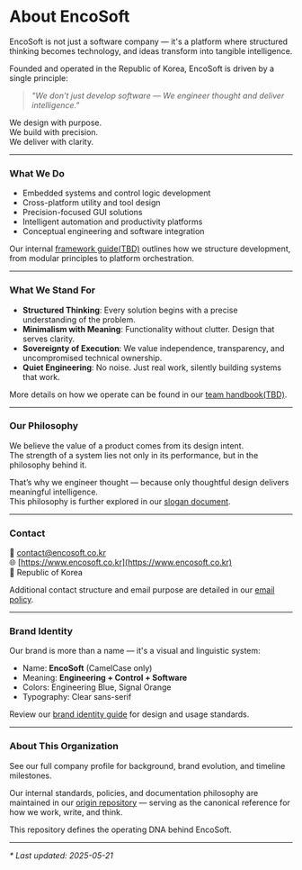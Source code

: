 # About EncoSoft

EncoSoft is not just a software company — it's a platform where structured thinking becomes technology, and ideas transform into tangible intelligence.

Founded and operated in the Republic of Korea, EncoSoft is driven by a single principle:

> *"We don’t just develop software — We engineer thought and deliver intelligence."*

We design with purpose.   
We build with precision.   
We deliver with clarity.

---

### What We Do

* Embedded systems and control logic development
* Cross-platform utility and tool design
* Precision-focused GUI solutions
* Intelligent automation and productivity platforms
* Conceptual engineering and software integration

Our internal [framework guide(TBD)]() outlines how we structure development, from modular principles to platform orchestration.

---

### What We Stand For

* **Structured Thinking**: Every solution begins with a precise understanding of the problem.
* **Minimalism with Meaning**: Functionality without clutter. Design that serves clarity.
* **Sovereignty of Execution**: We value independence, transparency, and uncompromised technical ownership.
* **Quiet Engineering**: No noise. Just real work, silently building systems that work.

More details on how we operate can be found in our [team handbook(TBD)]().

---

### Our Philosophy

We believe the value of a product comes from its design intent.   
The strength of a system lies not only in its performance, but in the philosophy behind it.

That’s why we engineer thought — because only thoughtful design delivers meaningful intelligence.   
This philosophy is further explored in our [slogan document](https://github.com/encosoft-kr/origin/wiki/Slogan-Document).

---

### Contact

📩 [contact@encosoft.co.kr](mailto:contact@encosoft.co.kr)   
🌐 [https://www.encosoft.co.kr](https://www.encosoft.co.kr)   
📍 Republic of Korea

Additional contact structure and email purpose are detailed in our [email policy](https://github.com/encosoft-kr/origin/wiki/Email-Policy).

---

### Brand Identity

Our brand is more than a name — it's a visual and linguistic system:

* Name: **EncoSoft** (CamelCase only)
* Meaning: **Engineering + Control + Software**
* Colors: Engineering Blue, Signal Orange
* Typography: Clear sans-serif

Review our [brand identity guide](https://github.com/encosoft-kr/origin/wiki/Brand-Identity-Guide) for design and usage standards.

---

### About This Organization

See our full company profile for background, brand evolution, and timeline milestones.

Our internal standards, policies, and documentation philosophy are maintained in our [origin repository](https://github.com/encosoft-kr/origin/) — serving as the canonical reference for how we work, write, and think.

This repository defines the operating DNA behind EncoSoft.

---

_* Last updated: 2025-05-21_
